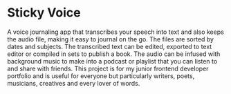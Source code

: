  # Sticky Voice

 A voice journaling app that transcribes your speech into text and also keeps the audio file,
 making it easy to journal on the go.
 The files are sorted by dates and subjects.
 The transcribed text can be edited, exported to text editor or compiled in sets to publish a book.
 The audio can be infused with background music to make into a podcast or playlist
 that you can listen to and share with friends.
 This project is for my junior frontend developer portfolio
 and is useful for everyone but particularly writers, poets, musicians, creatives and every lover of words.
